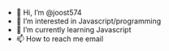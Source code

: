 - 👋 Hi, I’m @joost574
- 👀 I’m interested in Javascript/programming
- 🌱 I’m currently learning Javascript
- 📫 How to reach me email

<!---
joost574/joost574 is a ✨ special ✨ repository because its `README.md` (this file) appears on your GitHub profile.
You can click the Preview link to take a look at your changes.
--->
